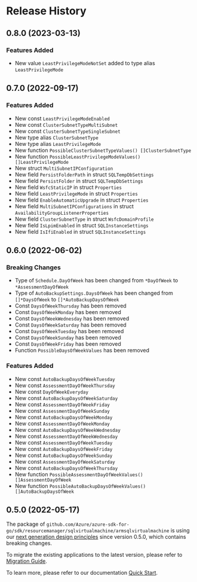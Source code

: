 # Release History

## 0.8.0 (2023-03-13)
### Features Added

- New value `LeastPrivilegeModeNotSet` added to type alias `LeastPrivilegeMode`


## 0.7.0 (2022-09-17)
### Features Added

- New const `LeastPrivilegeModeEnabled`
- New const `ClusterSubnetTypeMultiSubnet`
- New const `ClusterSubnetTypeSingleSubnet`
- New type alias `ClusterSubnetType`
- New type alias `LeastPrivilegeMode`
- New function `PossibleClusterSubnetTypeValues() []ClusterSubnetType`
- New function `PossibleLeastPrivilegeModeValues() []LeastPrivilegeMode`
- New struct `MultiSubnetIPConfiguration`
- New field `PersistFolderPath` in struct `SQLTempDbSettings`
- New field `PersistFolder` in struct `SQLTempDbSettings`
- New field `WsfcStaticIP` in struct `Properties`
- New field `LeastPrivilegeMode` in struct `Properties`
- New field `EnableAutomaticUpgrade` in struct `Properties`
- New field `MultiSubnetIPConfigurations` in struct `AvailabilityGroupListenerProperties`
- New field `ClusterSubnetType` in struct `WsfcDomainProfile`
- New field `IsLpimEnabled` in struct `SQLInstanceSettings`
- New field `IsIfiEnabled` in struct `SQLInstanceSettings`


## 0.6.0 (2022-06-02)
### Breaking Changes

- Type of `Schedule.DayOfWeek` has been changed from `*DayOfWeek` to `*AssessmentDayOfWeek`
- Type of `AutoBackupSettings.DaysOfWeek` has been changed from `[]*DaysOfWeek` to `[]*AutoBackupDaysOfWeek`
- Const `DaysOfWeekThursday` has been removed
- Const `DaysOfWeekMonday` has been removed
- Const `DaysOfWeekWednesday` has been removed
- Const `DaysOfWeekSaturday` has been removed
- Const `DaysOfWeekTuesday` has been removed
- Const `DaysOfWeekSunday` has been removed
- Const `DaysOfWeekFriday` has been removed
- Function `PossibleDaysOfWeekValues` has been removed

### Features Added

- New const `AutoBackupDaysOfWeekTuesday`
- New const `AssessmentDayOfWeekThursday`
- New const `DayOfWeekEveryday`
- New const `AutoBackupDaysOfWeekSaturday`
- New const `AssessmentDayOfWeekFriday`
- New const `AssessmentDayOfWeekSunday`
- New const `AutoBackupDaysOfWeekMonday`
- New const `AssessmentDayOfWeekMonday`
- New const `AutoBackupDaysOfWeekWednesday`
- New const `AssessmentDayOfWeekWednesday`
- New const `AssessmentDayOfWeekTuesday`
- New const `AutoBackupDaysOfWeekFriday`
- New const `AutoBackupDaysOfWeekSunday`
- New const `AssessmentDayOfWeekSaturday`
- New const `AutoBackupDaysOfWeekThursday`
- New function `PossibleAssessmentDayOfWeekValues() []AssessmentDayOfWeek`
- New function `PossibleAutoBackupDaysOfWeekValues() []AutoBackupDaysOfWeek`


## 0.5.0 (2022-05-17)

The package of `github.com/Azure/azure-sdk-for-go/sdk/resourcemanager/sqlvirtualmachine/armsqlvirtualmachine` is using our [next generation design principles](https://azure.github.io/azure-sdk/general_introduction.html) since version 0.5.0, which contains breaking changes.

To migrate the existing applications to the latest version, please refer to [Migration Guide](https://aka.ms/azsdk/go/mgmt/migration).

To learn more, please refer to our documentation [Quick Start](https://aka.ms/azsdk/go/mgmt).